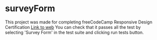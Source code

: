 # surveyForm
This project was made for completing freeCodeCamp Responsive Design Certification
[Link to web](https://matiastk.github.io/surveyForm)
You can check that it passes all the test by selecting 'Survey Form' in the test suite and clicking run tests button.
